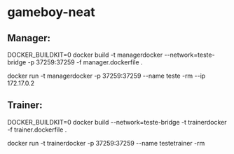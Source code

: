 # gameboy-neat

## Manager:
DOCKER_BUILDKIT=0 docker build -t managerdocker --network=teste-bridge -p 37259:37259 -f manager.dockerfile .

docker run -t managerdocker -p 37259:37259 --name teste -rm --ip 172.17.0.2

## Trainer:
DOCKER_BUILDKIT=0 docker build --network=teste-bridge -t trainerdocker -f trainer.dockerfile .

docker run -t trainerdocker -p 37259:37259 --name testetrainer -rm

